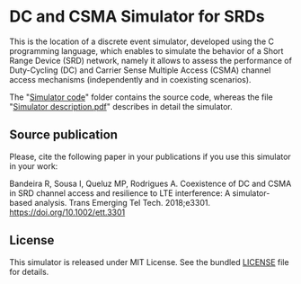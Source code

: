 # DC and CSMA Simulator for SRDs
This is the location of a discrete event simulator, developed using the C programming language, which enables to simulate the behavior of a Short Range Device (SRD) network, namely it allows to assess the performance of Duty-Cycling (DC) and Carrier Sense Multiple Access (CSMA) channel access mechanisms (independently and in coexisting scenarios).

The "[Simulator code](Simulator%20code/)" folder contains the source code, whereas the file "[Simulator description.pdf](Simulator%20description.pdf)" describes in detail the simulator.

## Source publication
Please, cite the following paper in your publications
if you use this simulator in your work:

Bandeira R, Sousa I, Queluz MP, Rodrigues A. Coexistence of DC and CSMA in SRD channel access and resilience to LTE interference: A simulator-based analysis. Trans Emerging Tel Tech. 2018;e3301. https://doi.org/10.1002/ett.3301

## License
This simulator is released under MIT License. See the bundled [LICENSE](LICENSE) file for details.
